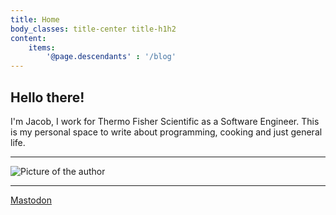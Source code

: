 ```yaml
---
title: Home
body_classes: title-center title-h1h2
content:
	items:
        '@page.descendants' : '/blog'
---
```


## Hello there!

I'm Jacob, I work for Thermo Fisher Scientific as a Software Engineer. This is my personal space to write about programming, cooking and just general life.

<hr/>

![Picture of the author](/images/self-picture.jpg?classes=centered%20mt-25&cropResize=200,200)

<hr/>

<a rel="me" href="https://masto.jacobrayschwartz.com/@jaschwar">Mastodon</a>